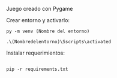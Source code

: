 Juego creado con Pygame


Crear entorno y activarlo:

```
py -m venv (Nombre del entorno)

.\(Nombredelentorno)\Sscripts\activated

```
Instalar requerimientos:
```

pip -r requirements.txt 

```